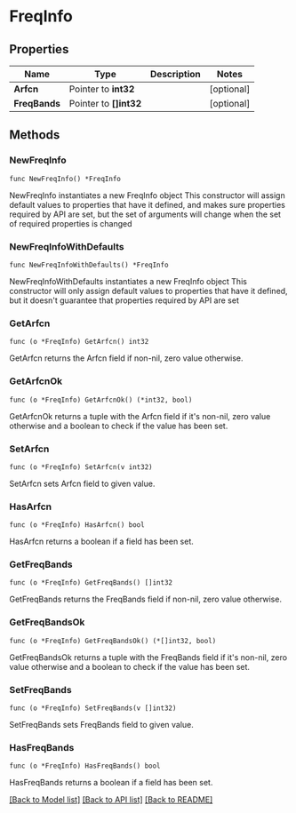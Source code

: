# FreqInfo

## Properties

Name | Type | Description | Notes
------------ | ------------- | ------------- | -------------
**Arfcn** | Pointer to **int32** |  | [optional] 
**FreqBands** | Pointer to **[]int32** |  | [optional] 

## Methods

### NewFreqInfo

`func NewFreqInfo() *FreqInfo`

NewFreqInfo instantiates a new FreqInfo object
This constructor will assign default values to properties that have it defined,
and makes sure properties required by API are set, but the set of arguments
will change when the set of required properties is changed

### NewFreqInfoWithDefaults

`func NewFreqInfoWithDefaults() *FreqInfo`

NewFreqInfoWithDefaults instantiates a new FreqInfo object
This constructor will only assign default values to properties that have it defined,
but it doesn't guarantee that properties required by API are set

### GetArfcn

`func (o *FreqInfo) GetArfcn() int32`

GetArfcn returns the Arfcn field if non-nil, zero value otherwise.

### GetArfcnOk

`func (o *FreqInfo) GetArfcnOk() (*int32, bool)`

GetArfcnOk returns a tuple with the Arfcn field if it's non-nil, zero value otherwise
and a boolean to check if the value has been set.

### SetArfcn

`func (o *FreqInfo) SetArfcn(v int32)`

SetArfcn sets Arfcn field to given value.

### HasArfcn

`func (o *FreqInfo) HasArfcn() bool`

HasArfcn returns a boolean if a field has been set.

### GetFreqBands

`func (o *FreqInfo) GetFreqBands() []int32`

GetFreqBands returns the FreqBands field if non-nil, zero value otherwise.

### GetFreqBandsOk

`func (o *FreqInfo) GetFreqBandsOk() (*[]int32, bool)`

GetFreqBandsOk returns a tuple with the FreqBands field if it's non-nil, zero value otherwise
and a boolean to check if the value has been set.

### SetFreqBands

`func (o *FreqInfo) SetFreqBands(v []int32)`

SetFreqBands sets FreqBands field to given value.

### HasFreqBands

`func (o *FreqInfo) HasFreqBands() bool`

HasFreqBands returns a boolean if a field has been set.


[[Back to Model list]](../README.md#documentation-for-models) [[Back to API list]](../README.md#documentation-for-api-endpoints) [[Back to README]](../README.md)


